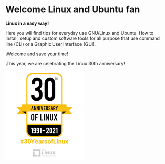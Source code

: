 # Welcome Linux and Ubuntu fan

**Linux in a easy way!**

Here you will find tips for everyday use GNU/Linux and Ubuntu. 
How to install, setup and custom software tools for all purpose that use  command line (CLI) or a Graphic User Interface (GUI).

¡Welcome and save your time!

¡This year, we are celebrating the Linux 30th anniversary!

![](https://raw.githubusercontent.com/rogelioprieto/linux-tips/master/_posts/linux-30th-images/30yearsoflinux_1000-247x282.png)


